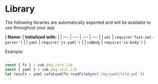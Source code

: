 # Library

The following libraries are automatically exported and will be available to use throughout your app

| **Name:** | **Initialized with:** |
| --- | --- | --- | --- |
| `xml` | `require('fast-xml-parser')` |
| `yaml` | `require('js-yaml')` |
| `coBody` | `require('co-body')` |

Example:

```javascript
...
const { fs } = cuk.pkg.core.lib
const { yaml } = cuk.pkg.util.lib
let result = yaml.safeLoad(fs.readFileSync('/my/yaml/file.yml'))
...
```

